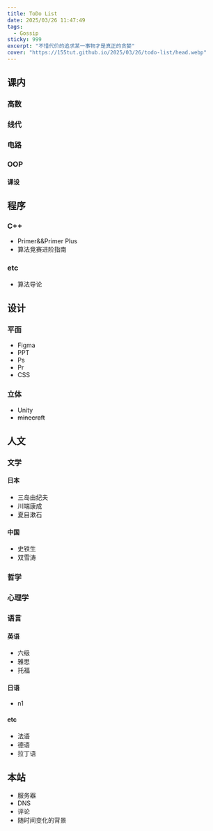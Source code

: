 ```yaml
---
title: ToDo List
date: 2025/03/26 11:47:49
tags: 
  - Gossip
sticky: 999
excerpt: "不惜代价的追求某一事物才是真正的贪婪"
cover: "https://155tut.github.io/2025/03/26/todo-list/head.webp"
---
```

## 课内

### 高数

### 线代

### 电路

### OOP

#### 课设

## 程序

### C++

- Primer&&Primer Plus
- 算法竞赛进阶指南

### etc

- 算法导论

## 设计

### 平面

- Figma
- PPT
- Ps
- Pr
- CSS

### 立体

- Unity
- ~~minecraft~~

## 人文

### 文学

#### 日本

- 三岛由纪夫
- 川端康成
- 夏目漱石

#### 中国

- 史铁生
- 双雪涛

### 哲学

### 心理学

### 语言

#### 英语

- 六级
- 雅思
- 托福

#### 日语

- n1

#### etc

- 法语
- 德语
- 拉丁语

## 本站

- 服务器
- DNS
- 评论
- 随时间变化的背景